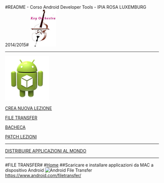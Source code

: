 #README - Corso Android Developer Tools - IPIA ROSA LUXEMBURG 2014/2015#
![Key Orchestra](https://raw.githubusercontent.com/rdgmus/PhpProjects/GitHubPhpRegistroScuola/images/Cbasso1.png)

***
![Key Orchestra](https://github.com/rdgmus/Luxemburg/blob/master/Lezione%20PATCH/res/drawable-xxhdpi/ic_launcher.png)

[CREA NUOVA LEZIONE](CREA_NUOVA_LEZIONE.md)

[FILE TRANSFER](https://github.com/rdgmus/Luxemburg/blob/master/README.md#file-transfer)

[BACHECA](BACHECA.md)

[PATCH LEZIONI](PATCH_LEZIONI.md)

***

[DISTRIBUIRE APPLICAZIONI AL MONDO](https://support.google.com/googleplay/android-developer/answer/113469?hl=en)



***

#FILE TRANSFER#
#[Home](README.md)
##Scaricare e installare applicazioni da MAC a dispositivo Android
![Android File Transfer](https://github.com/rdgmus/Eclipse-Projects/blob/master/Luxemburg/AndroidFileTransfer.png)
https://www.android.com/filetransfer/
